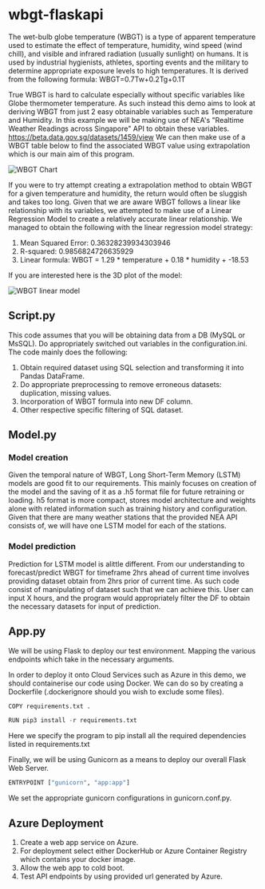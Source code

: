 # wbgt-flaskapi

The wet-bulb globe temperature (WBGT) is a type of apparent temperature used to estimate the effect of temperature, humidity, wind speed (wind chill), and visible and infrared radiation (usually sunlight) on humans. It is used by industrial hygienists, athletes, sporting events and the military to determine appropriate exposure levels to high temperatures. It is derived from the following formula: WBGT=0.7Tw+0.2Tg+0.1T

True WBGT is hard to calculate especially without specific variables like Globe thermometer temperature. As such instead this demo aims to look at deriving WBGT from just 2 easy obtainable variables such as Temperature and Humidity.
In this example we will be making use of NEA's "Realtime Weather Readings across Singapore" API to obtain these variables. https://beta.data.gov.sg/datasets/1459/view
We can then make use of a WBGT table below to find the associated WBGT value using extrapolation which is our main aim of this program.

![WBGT Chart](https://github.com/coldoasis/wbgt-flaskapi/assets/124854971/4a03cf4f-a253-40ef-9bd4-b195b0089b77)

If you were to try attempt creating a extrapolation method to obtain WBGT for a given temperature and humidity, the return would often be sluggish and takes too long.
Given that we are aware WBGT follows a linear like relationship with its variables, we attempted to make use of a Linear Regression Model to create a relatively accurate linear relationship.
We managed to obtain the following with the linear regression model strategy:

1. Mean Squared Error: 0.36328239934303946
2. R-squared: 0.9856824726635929
3. Linear formula: WBGT = 1.29 * temperature + 0.18 * humidity + -18.53

If you are interested here is the 3D plot of the model:

![WBGT linear model](https://github.com/coldoasis/wbgt-flaskapi/assets/124854971/9afb16d3-ef67-41c0-9616-91c246941c0b)

## Script.py

This code assumes that you will be obtaining data from a DB (MySQL or MsSQL). Do appropriately switched out variables in the configuration.ini.
The code mainly does the following:
1. Obtain required dataset using SQL selection and transforming it into Pandas DataFrame. 
2. Do appropriate preprocessing to remove erroneous datasets: duplication, missing values.
3. Incorporation of WBGT formula into new DF column.
4. Other respective specific filtering of SQL dataset.

## Model.py

### Model creation

Given the temporal nature of WBGT, Long Short-Term Memory (LSTM) models are good fit to our requirements.
This mainly focuses on creation of the model and the saving of it as a .h5 format file for future retraining or loading. h5 format is more compact, stores model architecture and weights alone with related information such as training history and configuration.
Given that there are many weather stations that the provided NEA API consists of, we will have one LSTM model for each of the stations. 

### Model prediction

Prediction for LSTM model is alittle different. From our understanding to forecast/predict WBGT for timeframe 2hrs ahead of current time involves providing dataset obtain from 2hrs prior of current time.
As such code consist of manipulating of dataset such that we can achieve this. User can input X hours, and the program would appropriately filter the DF to obtain the necessary datasets for input of prediction.

## App.py

We will be using Flask to deploy our test environment. Mapping the various endpoints which take in the necessary arguments.

In order to deploy it onto Cloud Services such as Azure in this demo, we should containerise our code using Docker. 
We can do so by creating a Dockerfile (.dockerignore should you wish to exclude some files).

```python
COPY requirements.txt .

RUN pip3 install -r requirements.txt
```
Here we specify the program to pip install all the required dependencies listed in requirements.txt

Finally, we will be using Gunicorn as a means to deploy our overall Flask Web Server.

```python
ENTRYPOINT ["gunicorn", "app:app"]
```
We set the appropriate gunicorn configurations in gunicorn.conf.py.

## Azure Deployment

1. Create a web app service on Azure.
2. For deployment select either DockerHub or Azure Container Registry which contains your docker image.
3. Allow the web app to cold boot.
4. Test API endpoints by using provided url generated by Azure.
